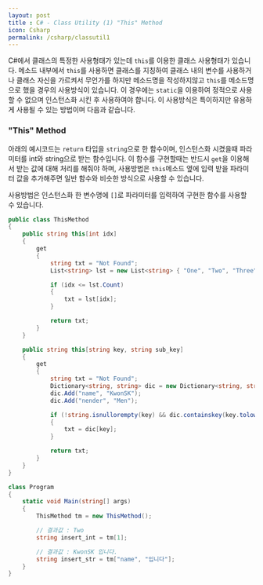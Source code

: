 ```yaml
---
layout: post
title : C# - Class Utility (1) "This" Method
icon: Csharp
permalink: /csharp/classutil1
---
```


C#에서 클래스의 특정한 사용형태가 있는데 `this`를 이용한 클래스 사용형태가 있습니다. 메소드 내부에서 `this`를 사용하면 클래스를 지칭하여 클래스 내의 변수를 사용하거나 클래스 자신을 가르켜서 무언가를 하지만 메소드명을 작성하지않고 `this`를 메소드명으로 했을 경우의 사용방식이 있습니다. 이 경우에는 `static`을 이용하여 정적으로 사용할 수 없으며 인스턴스화 시킨 후 사용하여야 합니다. 이 사용방식은 특이하지만 유용하게 사용될 수 있는 방법이며 다음과 같습니다.

### "This" Method

아래의 예시코드는 `return` 타입을 `string`으로 한 함수이며, 인스턴스화 시켰을때 파라미터를 int와 string으로 받는 함수입니다. 이 함수를 구현할때는 반드시 `get`을 이용해서 받는 값에 대해 처리를 해줘야 하며, 사용방법은 `this`메소드 옆에 입력 받을 파라미터 값을 추가해주면 일반 함수와 비슷한 방식으로 사용할 수 있습니다.

사용방법은 인스턴스화 한 변수명에 `[]`로 파라미터를 입력하여 구현한 함수를 사용할 수 있습니다.

```csharp
public class ThisMethod
{
    public string this[int idx]
    {
        get
        {
            string txt = "Not Found";
            List<string> lst = new List<string> { "One", "Two", "Three" };

            if (idx <= lst.Count)
            {
                txt = lst[idx];
            }

            return txt;
        }
    }

    public string this[string key, string sub_key]
    {
        get
        {
            string txt = "Not Found";
            Dictionary<string, string> dic = new Dictionary<string, string>();
            dic.Add("name", "KwonSK");
            dic.Add("nender", "Men");

            if (!string.isnullorempty(key) && dic.containskey(key.tolower()))
            {
                txt = dic[key];
            }

            return txt;
        }
    }
}

class Program
{
    static void Main(string[] args)
    {
        ThisMethod tm = new ThisMethod();

        // 결과값 : Two
        string insert_int = tm[1];

        // 결과값 : KwonSK 입니다.
        string insert_str = tm["name", "입니다"];
    }
}
```
